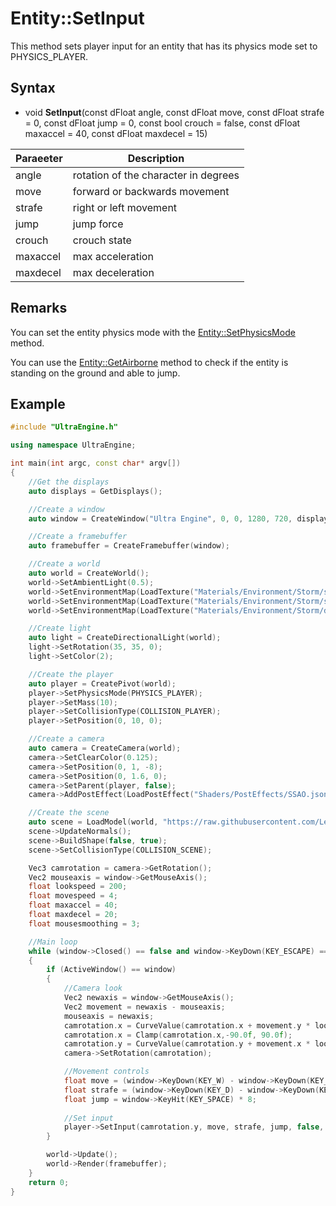 # Entity::SetInput

This method sets player input for an entity that has its physics mode set to PHYSICS_PLAYER.

## Syntax

- void **SetInput**(const dFloat angle, const dFloat move, const dFloat strafe = 0, const dFloat jump = 0, const bool crouch = false, const dFloat maxaccel = 40, const dFloat maxdecel = 15)

| Paraeeter | Description |
|---|---|
| angle | rotation of the character in degrees |
| move | forward or backwards movement |
| strafe | right or left movement |
| jump | jump force |
| crouch | crouch state |
| maxaccel | max acceleration |
| maxdecel | max deceleration |

## Remarks

You can set the entity physics mode with the [Entity::SetPhysicsMode](Entity_SetPhysicsMode.md) method.

You can use the [Entity::GetAirborne](Entity_GetAirborne.md) method to check if the entity is standing on the ground and able to jump.

## Example

```c++
#include "UltraEngine.h"

using namespace UltraEngine;

int main(int argc, const char* argv[])
{
    //Get the displays
    auto displays = GetDisplays();

    //Create a window
    auto window = CreateWindow("Ultra Engine", 0, 0, 1280, 720, displays[0], WINDOW_CENTER | WINDOW_TITLEBAR);

    //Create a framebuffer
    auto framebuffer = CreateFramebuffer(window);

    //Create a world
    auto world = CreateWorld();
    world->SetAmbientLight(0.5);
    world->SetEnvironmentMap(LoadTexture("Materials/Environment/Storm/specular.dds"), ENVIRONMENTMAP_BACKGROUND);
    world->SetEnvironmentMap(LoadTexture("Materials/Environment/Storm/specular.dds"), ENVIRONMENTMAP_SPECULAR);
    world->SetEnvironmentMap(LoadTexture("Materials/Environment/Storm/diffuse.dds"), ENVIRONMENTMAP_DIFFUSE);

    //Create light
    auto light = CreateDirectionalLight(world);
    light->SetRotation(35, 35, 0);
    light->SetColor(2);

    //Create the player
    auto player = CreatePivot(world);
    player->SetPhysicsMode(PHYSICS_PLAYER);
    player->SetMass(10);
    player->SetCollisionType(COLLISION_PLAYER);
    player->SetPosition(0, 10, 0);

    //Create a camera    
    auto camera = CreateCamera(world);
    camera->SetClearColor(0.125);
    camera->SetPosition(0, 1, -8);
    camera->SetPosition(0, 1.6, 0);
    camera->SetParent(player, false);
    camera->AddPostEffect(LoadPostEffect("Shaders/PostEffects/SSAO.json"));

    //Create the scene
    auto scene = LoadModel(world, "https://raw.githubusercontent.com/Leadwerks/Documentation/master/Assets/Models/playertest.obj");
    scene->UpdateNormals();
    scene->BuildShape(false, true);
    scene->SetCollisionType(COLLISION_SCENE);

    Vec3 camrotation = camera->GetRotation();
    Vec2 mouseaxis = window->GetMouseAxis();
    float lookspeed = 200;
    float movespeed = 4;
    float maxaccel = 40;
    float maxdecel = 20;
    float mousesmoothing = 3;

    //Main loop
    while (window->Closed() == false and window->KeyDown(KEY_ESCAPE) == false)
    {
        if (ActiveWindow() == window)
        {
            //Camera look
            Vec2 newaxis = window->GetMouseAxis();
            Vec2 movement = newaxis - mouseaxis;
            mouseaxis = newaxis;
            camrotation.x = CurveValue(camrotation.x + movement.y * lookspeed, camrotation.x, mousesmoothing);
            camrotation.x = Clamp(camrotation.x,-90.0f, 90.0f);
            camrotation.y = CurveValue(camrotation.y + movement.x * lookspeed, camrotation.y, mousesmoothing);
            camera->SetRotation(camrotation);

            //Movement controls
            float move = (window->KeyDown(KEY_W) - window->KeyDown(KEY_S)) * movespeed;
            float strafe = (window->KeyDown(KEY_D) - window->KeyDown(KEY_A)) * movespeed;
            float jump = window->KeyHit(KEY_SPACE) * 8;
             
            //Set input
            player->SetInput(camrotation.y, move, strafe, jump, false, maxaccel, maxdecel);
        }

        world->Update();
        world->Render(framebuffer);
    }
    return 0;
}
```

